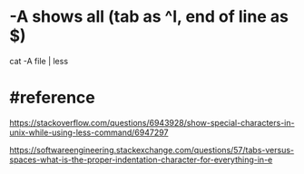 



# -A shows all (tab as ^I, end of line as $)
cat -A file | less

# #reference
https://stackoverflow.com/questions/6943928/show-special-characters-in-unix-while-using-less-command/6947297

https://softwareengineering.stackexchange.com/questions/57/tabs-versus-spaces-what-is-the-proper-indentation-character-for-everything-in-e

